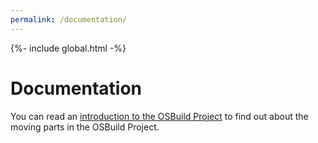 ```yaml
---
permalink: /documentation/
---
```

{%- include global.html -%}

# Documentation

You can read an [introduction to the OSBuild Project](https://osbuild.org/guides/introduction.md) to find out about the moving parts in the OSBuild Project.
